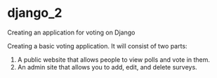 # django_2
Creating an application for voting on Django

Creating a basic voting application.
It will consist of two parts:

1. A public website that allows people to view polls and vote in them.
2. An admin site that allows you to add, edit, and delete surveys.
